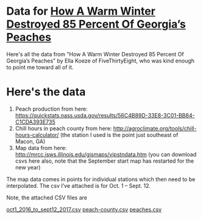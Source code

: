 # Data for [How A Warm Winter Destroyed 85 Percent Of Georgia’s Peaches](https://fivethirtyeight.com/features/how-a-warm-winter-destroyed-85-percent-of-georgias-peaches/)

Here's all the data from "How A Warm Winter Destroyed 85 Percent Of Georgia’s Peaches" by Ella Koeze of FiveThirtyEight, who was kind enough to point me toward all of it.

# Here's the data

1. Peach production from here: https://quickstats.nass.usda.gov/results/56C4B89D-33E8-3C01-BB84-C1CDA393E735
2. Chill hours in peach county from here: http://agroclimate.org/tools/chill-hours-calculator/ (the station I used is the point just southeast of Macon, GA)
3. Map data from here: http://mrcc.isws.illinois.edu/gismaps/vipstndata.htm (you can download csvs here also, note that the September start map has restarted for the new year)

The map data comes in points for individual stations which then need to be interpolated. The csv I’ve attached is for Oct. 1 – Sept. 12.

Note, the attached CSV files are

[oct1_2016_to_sept12_2017.csv](oct1_2016_to_sept12_2017.csv)
[peach-county.csv](peach-county.csv)
[peaches.csv](peaches.csv)

